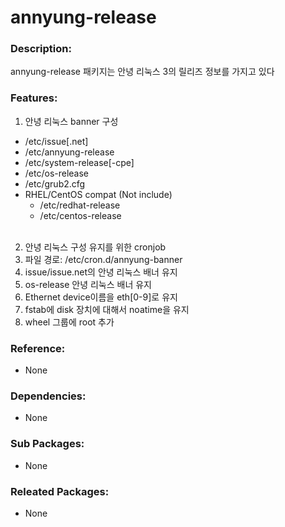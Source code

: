 # annyung-release

### Description:

annyung-release 패키지는 안녕 리눅스 3의 릴리즈 정보를 가지고 있다

### Features:

1. 안녕 리눅스 banner 구성
  * /etc/issue[.net]
  * /etc/annyung-release
  * /etc/system-release[-cpe]
  * /etc/os-release
  * /etc/grub2.cfg
  * RHEL/CentOS compat (Not include)
    * /etc/redhat-release
    * /etc/centos-release<br><br>

2. 안녕 리눅스 구성 유지를 위한 cronjob
  1. 파일 경로: /etc/cron.d/annyung-banner
  2. issue/issue.net의 안녕 리눅스 배너 유지
  3. os-release 안녕 리눅스 배너 유지
  4. Ethernet device이름을 eth[0-9]로 유지
  5. fstab에 disk 장치에 대해서 noatime을 유지
  6. wheel 그룹에 root 추가

### Reference:
* None

### Dependencies:
* None

### Sub Packages:
* None

### Releated Packages:
* None